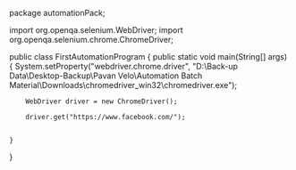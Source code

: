 package automationPack;

import org.openqa.selenium.WebDriver;
import org.openqa.selenium.chrome.ChromeDriver;

public class FirstAutomationProgram 
{
	public static void main(String[] args) 
	{
		System.setProperty("webdriver.chrome.driver", 
				"D:\\Back-up Data\\Desktop-Backup\\Pavan Velo\\Automation Batch Material\\Downloads\\chromedriver_win32\\chromedriver.exe");	
	    
		WebDriver driver = new ChromeDriver();
		
		driver.get("https://www.facebook.com/");
			
		
	}

}

